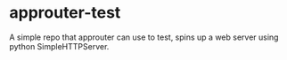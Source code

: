 approuter-test
==============
 
A simple repo that approuter can use to test, spins up a web server using python SimpleHTTPServer.

